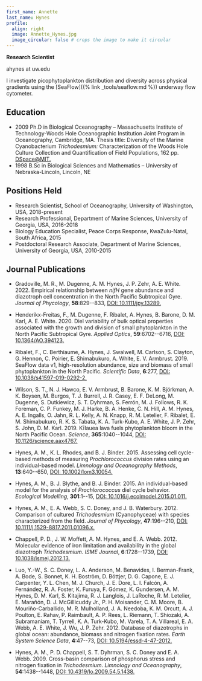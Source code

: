 ```yaml
---
first_name: Annette
last_name: Hynes
profile:
  align: right
  image: Annette_Hynes.jpg
  image_circular: false # crops the image to make it circular
---
```


**Research Scientist**

ahynes at uw.edu

I investigate picophytoplankton distribution and diversity across physical gradients using the [SeaFlow]({% link _tools/seaflow.md %}) underway flow cytometer.

## Education
* 2009 Ph.D in Biological Oceanography – Massachusetts Institute of Technology-Woods Hole Oceanographic Institution Joint Program in Oceanography, Cambridge, MA. Thesis title: Diversity of the Marine Cyanobacterium *Trichodesmium:* Characterization of the Woods Hole Culture Collection and Quantification of Field Populations, 162 pp. <a href="http://hdl.handle.net/1721.1/54569" rel="nofollow">DSpace@MIT.</a>
* 1998 B.Sc in Biological Sciences and Mathematics – University of Nebraska-Lincoln, Lincoln, NE

## Positions Held
* Research Scientist, School of Oceanography, University of Washington, USA, 2018-present
* Research Professional, Department of Marine Sciences, University of Georgia, USA, 2016-2018
* Biology Education Specialist, Peace Corps Response, KwaZulu-Natal, South Africa, 2015
* Postdoctoral Research Associate, Department of Marine Sciences, University of Georgia, USA, 2010-2015

## Journal Publications

* Gradoville, M. R., M. Dugenne, A. M. Hynes, J. P. Zehr, A. E. White. 2022. Empirical relationship between *nifH* gene abundance and diazotroph cell concentration in the North Pacific Subtropical Gyre. *Journal of Phycology*, **58**:829--833, <a href = "https://doi.org/10.1111/jpy.13289"> DOI: 10.1111/jpy.13289.</a>

* Henderikx-Freitas, F., M. Dugenne, F. Ribalet, A. Hynes, B. Barone, D. M. Karl, A. E. White. 2020. Diel variability of bulk optical properties associated with the growth and division of small phytoplankton in the North Pacific Subtropical Gyre. *Applied Optics*, **59**:6702--6716, <a href = "https://doi.org/10.1364/AO.394123"> DOI: 10.1364/AO.394123.</a>

* Ribalet, F., C. Berthiaume, A. Hynes, J. Swalwell, M. Carlson, S. Clayton, G. Hennon, C. Poirier, E. Shimabukuro, A. White, E. V. Armbrust. 2019. SeaFlow data v1, high-resolution abundance, size and biomass of small phytoplankton in the North Pacific. *Scientific Data*, **6**:277, <a href = "https://doi.org/10.1038/s41597-019-0292-2"> DOI: 10.1038/s41597-019-0292-2.</a>

* Wilson, S. T., N. J. Hawco, E. V. Armbrust, B. Barone, K. M. Björkman, A. K. Boysen, M. Burgos, T. J. Burrell, J. R. Casey, E. F. DeLong, M. Dugenne, S. Dutkiewicz, S. T. Dyhrman, S. Ferrón, M. J. Follows, R. K. Foreman, C. P. Funkey, M. J. Harke, B. A. Henke, C. N. Hill, A. M. Hynes, A. E. Ingalls, O. Jahn, R. L. Kelly, A. N. Knapp, R. M. Letelier, F. Ribalet, E. M. Shimabukuro, R. K. S. Tabata, K. A. Turk-Kubo, A. E. White, J. P. Zehr, S. John, D. M. Karl. 2019. Kīlauea lava fuels phytoplankton bloom in the North Pacific Ocean. *Science*, **365**:1040--1044, <a href = "https://doi.org/10.1126/science.aax4767"> DOI: 10.1126/science.aax4767.</a>

* Hynes, A. M., K. L. Rhodes, and B. J. Binder.  2015.  Assessing cell cycle-based methods of measuring *Prochlorococcus* division rates using an individual-based model.  *Limnology and Oceanography Methods*, **13**:640--650, <a href="https://doi.org/10.1002/lom3.10054">DOI: 10.1002/lom3.10054.</a>

* Hynes, A. M., B. J. Blythe, and B. J. Binder.  2015.  An individual-based model for the analysis of *Prochlorococcus* diel cycle behavior. *Ecological Modelling*, **301**:1--15, <a href="https://doi.org/10.1016/j.ecolmodel.2015.01.011">DOI: 10.1016/j.ecolmodel.2015.01.011.</a>

* Hynes, A. M., E. A. Webb, S. C. Doney, and J. B. Waterbury.  2012.  Comparison of cultured *Trichodesmium* (Cyanophyceae) with species characterized from the field.  *Journal of Phycology*, **47**:196--210, <a href="https://doi.org/10.1111/j.1529-8817.2011.01096.x">DOI: 10.1111/j.1529-8817.2011.01096.x.</a>

* Chappell, P. D., J. W. Moffett, A. M. Hynes, and E. A. Webb.  2012.  Molecular evidence of iron limitation and availability in the global diazotroph *Trichodesmium*. *ISME Journal*, **6**:1728--1739, <a href="https://doi.org/10.1038/ismej.2012.13">DOI: 10.1038/ismej.2012.13.</a>

* Luo, Y.-W.,  S. C. Doney,  L. A. Anderson, M. Benavides, I. Berman-Frank, A. Bode, S. Bonnet, K. H. Bostr&ouml;m, D. B&ouml;ttjer,  D. G. Capone, E. J. Carpenter, Y. L. Chen, M. J. Church, J. E. Dore,  L. I. Falc&oacute;n, A. Fern&aacute;ndez, R. A. Foster, K. Furuya, F. G&oacute;mez, K. Gundersen, A. M. Hynes, D. M. Karl, S. Kitajima, R. J. Langlois, J. LaRoche, R. M. Letelier, E. Mara&ntilde;&oacute;n, D. J. McGillicuddy Jr., P. H. Moisander, C. M. Moore, B. Mouri&ntilde;o-Carballido, M. R. Mulholland, J. A. Needoba, K. M. Orcutt,  A. J. Poulton, E. Rahav,  P. Raimbault, A. P. Rees, L. Riemann, T. Shiozaki, A. Subramaniam, T. Tyrrell, K. A. Turk-Kubo, M. Varela, T. A. Villareal, E. A. Webb, A. E. White, J. Wu, J. P. Zehr.  2012.  Database of diazotrophs in global ocean: abundance, biomass and nitrogen fixation rates.  *Earth System Science Data*, **4**:47--73, <a href="https://doi.org/10.5194/essd-4-47-2012">DOI: 10.5194/essd-4-47-2012.</a>

* Hynes, A. M., P. D. Chappell, S. T. Dyhrman, S. C. Doney and E. A. Webb.  2009.  Cross-basin comparison of phosphorus stress and nitrogen fixation in *Trichodesmium*.  *Limnology and Oceanography*, **54**:1438--1448, <a href="https://doi.org/10.4319/lo.2009.54.5.1438">DOI: 10.4319/lo.2009.54.5.1438.</a>
